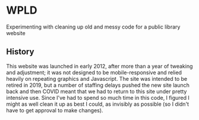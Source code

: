 # WPLD
Experimenting with cleaning up old and messy code for a public library website

## History
This website was launched in early 2012, after more than a year of tweaking and adjustment; it was not designed to be mobile-responsive and relied heavily on repeating graphics and Javascript. The site was intended to be retired in 2019, but a number of staffing delays pushed the new site launch back and then COVID meant that we had to return to this site under pretty intensive use. Since I've had to spend so much time in this code, I figured I might as well clean it up as best I could, as invisibly as possible (so I didn't have to get approval to make changes).
